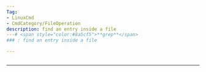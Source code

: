 ```yaml
---
Tag:
- LinuxCmd 
- CmdCategory/FileOperation
description: find an entry inside a file
---# <span style="color:#8a5cf5">**grep**</span>
### : find an entry inside a file

---
```

```

```
---
